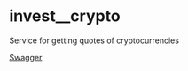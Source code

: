 # invest__crypto

Service for getting quotes of cryptocurrencies

[Swagger](http://158.101.192.82:7070/docs) 
